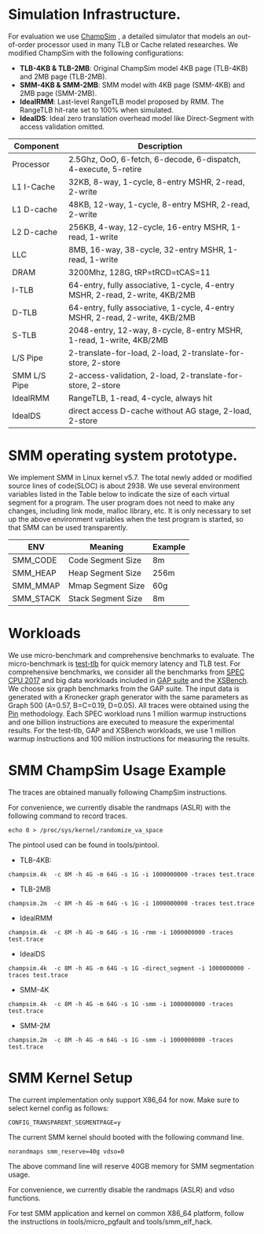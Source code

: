 # Simulation Infrastructure.
For evaluation we use [ChampSim](https://github.com/ChampSim/ChampSim) , a detailed simulator that models an  out-of-order processor used in many TLB or Cache related researches. We modified ChampSim with the following configurations:

* **TLB-4KB & TLB-2MB**: Original ChampSim model 4KB page (TLB-4KB) and 2MB page (TLB-2MB). 
* **SMM-4KB & SMM-2MB**: SMM model with 4KB page (SMM-4KB) and 2MB page (SMM-2MB).
* **IdealRMM**: Last-level RangeTLB model proposed by RMM. The RangeTLB hit-rate set to $100\%$ when simulated.
* **IdealDS**: Ideal zero translation overhead model like Direct-Segment with access validation omitted.


| Component    | Description                                                                  |
|--------------|------------------------------------------------------------------------------|
| Processor    | 2.5Ghz, OoO, 6-fetch, 6-decode, 6-dispatch, 4-execute, 5-retire              |
| L1 I-Cache   | 32KB, 8-way, 1-cycle, 8-entry MSHR, 2-read, 2-write                          |
| L1 D-cache   | 48KB, 12-way, 1-cycle, 8-entry MSHR, 2-read, 2-write                         |
| L2 D-cache   | 256KB, 4-way, 12-cycle, 16-entry MSHR, 1-read, 1-write                       |
| LLC          | 8MB, 16-way, 38-cycle, 32-entry MSHR, 1-read, 1-write                        |
| DRAM         | 3200Mhz, 128G, tRP=tRCD=tCAS=11                                              |
| I-TLB        | 64-entry, fully associative, 1-cycle, 4-entry MSHR, 2-read, 2-write, 4KB/2MB |
| D-TLB        | 64-entry, fully associative, 1-cycle, 4-entry MSHR, 2-read, 2-write, 4KB/2MB |
| S-TLB        | 2048-entry, 12-way, 8-cycle, 8-entry MSHR, 1-read, 1-write, 4KB/2MB          |
| L/S Pipe     | 2-translate-for-load, 2-load, 2-translate-for-store, 2-store                 |
| SMM L/S Pipe | 2-access-validation, 2-load, 2-translate-for-store, 2-store                  |
| IdealRMM     | RangeTLB, 1-read, 4-cycle, always hit                                        |
| IdealDS      | direct access D-cache without AG stage, 2-load, 2-store                      |

# SMM operating system prototype.

We implement SMM in Linux kernel v5.7.  The total newly added or modified source lines of code(SLOC) is about 2938. We use several environment variables listed in the Table below to indicate the size of each virtual segment for a program. The user program does not need to make any changes, including link mode, malloc library, etc. It is only necessary to set up the above environment variables when the test program is started, so that SMM can be used transparently.

| ENV       | Meaning            | Example |
|-----------|--------------------|---------|
| SMM_CODE  | Code Segment Size  | 8m      |
| SMM_HEAP  | Heap Segment Size  | 256m    |
| SMM_MMAP  | Mmap Segment Size  | 60g     |
| SMM_STACK | Stack Segment Size | 8m      |


# Workloads

We use micro-benchmark and comprehensive benchmarks to evaluate. The micro-benchmark is [test-tlb](https://github.com/torvalds/test-tlb) for quick memory latency and TLB test. For comprehensive benchmarks, we consider all the benchmarks from [SPEC CPU 2017](https://www.spec.org/cpu2017/) and big data workloads included in [GAP suite](https://github.com/sbeamer/gapbs) and the [XSBench](https://github.com/ANL-CESAR/XSBench). We choose six graph benchmarks from the GAP suite. The input data is generated with a Kronecker graph generator with the same parameters as Graph 500 (A=0.57, B=C=0.19, D=0.05). All traces were obtained using the [Pin](https://www.intel.com/content/www/us/en/developer/articles/tool/pin-a-dynamic-binary-instrumentation-tool.html) methodology. Each SPEC workload runs 1 million warmup instructions and one billion instructions are executed to measure the experimental results. For the test-tlb, GAP and XSBench workloads,  we use 1 million warmup instructions and 100 million instructions for measuring the results.


# SMM ChampSim Usage Example


The traces are obtained manually following ChampSim instructions.

For convenience, we currently disable the randmaps (ASLR) with the following command  to record traces.

```
echo 0 > /proc/sys/kernel/randomize_va_space 
```

The pintool used can be found in tools/pintool.



* TLB-4KB:

```
champsim.4k  -c 8M -h 4G -m 64G -s 1G -i 1000000000 -traces test.trace
```

* TLB-2MB

```
champsim.2m  -c 8M -h 4G -m 64G -s 1G -i 1000000000 -traces test.trace

```

* IdealRMM

```
champsim.4k  -c 8M -h 4G -m 64G -s 1G -rmm -i 1000000000 -traces test.trace
```

* IdealDS

```
champsim.4k  -c 8M -h 4G -m 64G -s 1G -direct_segment -i 1000000000 -traces test.trace

```

* SMM-4K

```
champsim.4k  -c 8M -h 4G -m 64G -s 1G -smm -i 1000000000 -traces test.trace

```

* SMM-2M

```
champsim.2m  -c 8M -h 4G -m 64G -s 1G -smm -i 1000000000 -traces test.trace

```



# SMM Kernel Setup

The current implementation only support X86_64 for now. Make sure to select kernel config as follows:


```
CONFIG_TRANSPARENT_SEGMENTPAGE=y
```

The current SMM kernel should booted with the following command line.

```
norandmaps smm_reserve=40g vdso=0
```

The above command line will reserve 40GB  memory for SMM segmentation usage.

For convenience, we currently disable the randmaps (ASLR) and vdso functions.

For test SMM application and kernel  on common X86_64 platform, follow the instructions in tools/micro_pgfault and tools/smm_elf_hack.

